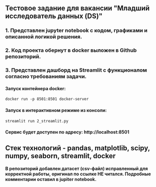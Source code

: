 ## Тестовое задание для вакансии "Младший исследователь данных (DS)"
### 1. Представлен jupyter notebook с кодом, графиками и описанной логикой решения.
### 2. Код проекта обернут в docker выложен в Github репозиторий.
### 3. Представлен дашборд на Streamlit с функционалом согласно требованиям задачи.


#### Запуск контейнера docker:
`docker run -p 8501:8501 docker-server` 

#### Запуск в интерактивном режиме из консоли:
`streamlit run 2_streamlit.py `

#### Сервис будет доступен по адресу: http://localhost:8501

## Стек технологий - pandas, matplotlib, scipy, numpy, seaborn, streamlit, docker

#### В репозиторий добавлен датасет (csv-файл) исправленный для корректной работы, оригинал по ссылке НЕ читался. Подробные комментарии оставил в jupiter notebook.
